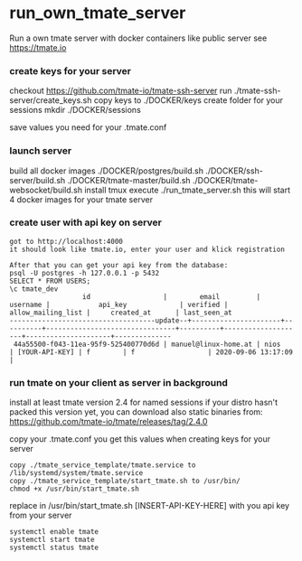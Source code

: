 # run_own_tmate_server
Run a own tmate server with docker containers
like public server see https://tmate.io

### create keys for your server

checkout https://github.com/tmate-io/tmate-ssh-server
run ./tmate-ssh-server/create_keys.sh 
copy keys to ./DOCKER/keys
create folder for your sessions
mkdir ./DOCKER/sessions

save values you need for your .tmate.conf

### launch server
build all docker images
./DOCKER/postgres/build.sh
./DOCKER/ssh-server/build.sh
./DOCKER/tmate-master/build.sh
./DOCKER/tmate-websocket/build.sh
install tmux
execute
./run_tmate_server.sh
this will start 4 docker images for your tmate server

### create user with api key on server
```
got to http://localhost:4000 
it should look like tmate.io, enter your user and klick registration

After that you can get your api key from the database:
psql -U postgres -h 127.0.0.1 -p 5432
SELECT * FROM USERS;
\c tmate_dev
                  id                  |        email         | username |            api_key             | verified | allow_mailing_list |     created_at      | last_seen_at 
------------------------------------update--+----------------------+----------+--------------------------------+----------+--------------------+---------------------+--------------
 44a55500-f043-11ea-95f9-525400770d6d | manuel@linux-home.at | nios     | [YOUR-API-KEY] | f        | f                  | 2020-09-06 13:17:09 | 
 ```

### run tmate on your client as server in background

install at least tmate version 2.4 for named sessions
if your distro hasn't packed this version yet, you can download also static binaries from:
https://github.com/tmate-io/tmate/releases/tag/2.4.0

copy your .tmate.conf you get this values when creating keys for your server

```
copy ./tmate_service_template/tmate.service to /lib/systemd/system/tmate.service
copy ./tmate_service_template/start_tmate.sh to /usr/bin/
chmod +x /usr/bin/start_tmate.sh 
```
replace in /usr/bin/start_tmate.sh [INSERT-API-KEY-HERE] with you api key from your server
```
systemctl enable tmate
systemctl start tmate
systemctl status tmate
```
